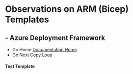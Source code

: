 #  Observations on ARM (Bicep) Templates # 

## - Azure Deployment Framework ## 
- Go Home [Documentation Home](./index.md)
- Go Next [Copy Loop](./Copy_Loop.md)

####  Test Template

